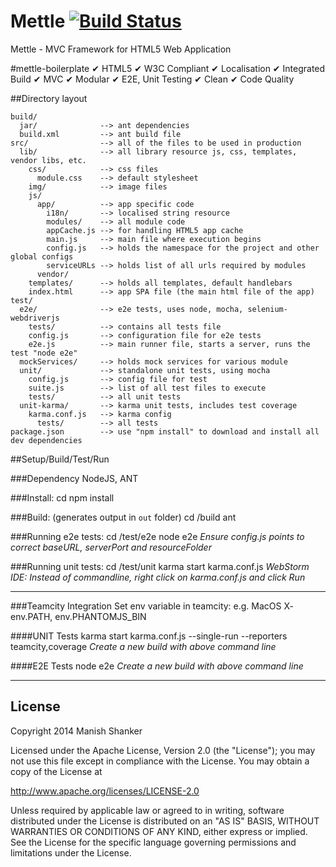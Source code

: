 Mettle [![Build Status](https://api.travis-ci.org/manishshanker/Mettle.png?branch=master)](https://travis-ci.org/manishshanker/Mettle)  
======

Mettle - MVC Framework for HTML5 Web Application

#mettle-boilerplate 
&#10004; HTML5
&#10004; W3C Compliant
&#10004; Localisation 
&#10004; Integrated Build
&#10004; MVC
&#10004; Modular
&#10004; E2E, Unit Testing
&#10004; Clean
&#10004; Code Quality
<!--
API Doc
-->

##Directory layout

    build/
      jar/              --> ant dependencies
      build.xml         --> ant build file
    src/                --> all of the files to be used in production
      lib/              --> all library resource js, css, templates, vendor libs, etc.
        css/            --> css files
          module.css    --> default stylesheet
        img/            --> image files
        js/
          app/          --> app specific code
            i18n/       --> localised string resource
            modules/    --> all module code
            appCache.js --> for handling HTML5 app cache
            main.js     --> main file where execution begins
            config.js   --> holds the namespace for the project and other global configs
            serviceURLs --> holds list of all urls required by modules
          vendor/
        templates/      --> holds all templates, default handlebars
        index.html      --> app SPA file (the main html file of the app)
    test/
      e2e/              --> e2e tests, uses node, mocha, selenium-webdriverjs
        tests/          --> contains all tests file
        config.js       --> configuration file for e2e tests
        e2e.js          --> main runner file, starts a server, runs the test "node e2e"
      mockServices/     --> holds mock services for various module
      unit/             --> standalone unit tests, using mocha
        config.js       --> config file for test
        suite.js        --> list of all test files to execute
        tests/          --> all unit tests
      unit-karma/       --> karma unit tests, includes test coverage
        karma.conf.js   --> karma config
          tests/        --> all tests
    package.json        --> use "npm install" to download and install all dev dependencies

##Setup/Build/Test/Run

###Dependency
NodeJS, ANT

###Install:
    cd <project-seed-folder>
    npm install

###Build: (generates output in  `out` folder)
    cd <project-seed-folder>/build
    ant

###Running e2e tests:
    cd <project-seed-folder>/test/e2e
    node e2e
*Ensure config.js points to correct baseURL, serverPort and resourceFolder*

###Running unit tests:
    cd <project-seed-folder>/test/unit
    karma start karma.conf.js
*WebStorm IDE: Instead of commandline, right click on karma.conf.js and click Run*

---

###Teamcity Integration
    Set env variable in teamcity: e.g. MacOS X- env.PATH, env.PHANTOMJS_BIN

####UNIT Tests
    karma start karma.conf.js --single-run --reporters teamcity,coverage
*Create a new build with above command line*

####E2E Tests
    node e2e
*Create a new build with above command line*

---

## License

Copyright 2014 Manish Shanker

Licensed under the Apache License, Version 2.0 (the "License");
you may not use this file except in compliance with the License.
You may obtain a copy of the License at

http://www.apache.org/licenses/LICENSE-2.0

Unless required by applicable law or agreed to in writing, software
distributed under the License is distributed on an "AS IS" BASIS,
WITHOUT WARRANTIES OR CONDITIONS OF ANY KIND, either express or implied.
See the License for the specific language governing permissions and
limitations under the License.